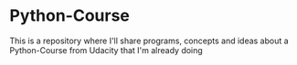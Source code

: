 # Python-Course
This is a repository where I'll share programs, concepts and ideas about a Python-Course from Udacity that I'm already doing 
